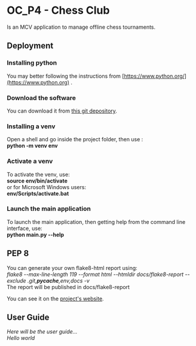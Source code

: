 # OC_P4 - Chess Club

Is an MCV application to manage offline chess tournaments.

## Deployment

### Installing python

You may better following the instructions from [https://www.python.org/](https://www.python.org) .

### Download the software

You can download it from [this git depository](https://github.com/cGIfl300/OC_P4).

### Installing a venv

Open a shell and go inside the project folder, then use :  
**python -m venv env**

### Activate a venv

To activate the venv, use:  
**source env/bin/activate**  
or for Microsoft Windows users:  
**env/Scripts/activate.bat**

### Launch the main application

To launch the main application, then getting help from the command line interface, use:  
**python main.py --help**

## PEP 8

You can generate your own flake8-html report using:  
*flake8 --max-line-length 119 --format html --htmldir docs/flake8-report --exclude .git,__pycache__,env,docs -v*  
The report will be published in docs/flake8-report

You can see it on the [project's website](https://cgifl300.github.io/OC_P4/).

## User Guide

*Here will be the user guide...*  
*Hello world*